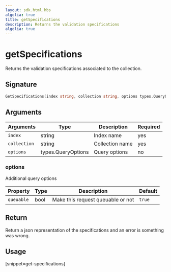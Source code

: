```yaml
---
layout: sdk.html.hbs
algolia: true
title: getSpecifications
description: Returns the validation specifications
algolia: true
---
```


# getSpecifications

Returns the validation specifications associated to the collection.

## Signature

```go
GetSpecifications(index string, collection string, options types.QueryOptions) (json.RawMessage, error)
```

## Arguments

| Arguments    | Type    | Description | Required
|--------------|---------|-------------|----------
| ``index`` | string | Index name    | yes  |
| ``collection`` | string | Collection name    | yes  |
| ``options`` | types.QueryOptions | Query options    | no  |

### **options**

Additional query options

| Property   | Type    | Description                       | Default |
| ---------- | ------- | --------------------------------- | ------- |
| `queuable` | bool | Make this request queuable or not | `true`  |

## Return

Return a json representation of the specifications and an error is something was wrong.

## Usage

[snippet=get-specifications]
